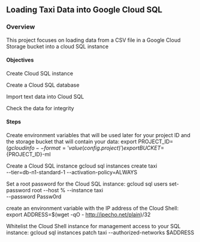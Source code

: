 ## Loading Taxi Data into Google Cloud SQL

### Overview

This project focuses on loading data from a CSV file in a Google Cloud Storage bucket into a cloud SQL instance

#### Objectives

Create Cloud SQL instance

Create a Cloud SQL database

Import text data into Cloud SQL

Check the data for integrity


#### Steps
Create environment variables that will be used later for your project ID and the storage bucket that will contain your data:
    export PROJECT_ID=$(gcloud info --format='value(config.project)')
    export BUCKET=${PROJECT_ID}-ml

Create a Cloud SQL instance
    gcloud sql instances create taxi \
        --tier=db-n1-standard-1 --activation-policy=ALWAYS

Set a root password for the Cloud SQL instance:
    gcloud sql users set-password root --host % --instance taxi \
    --password Passw0rd

create an environment variable with the IP address of the Cloud Shell:
    export ADDRESS=$(wget -qO - http://ipecho.net/plain)/32

Whitelist the Cloud Shell instance for management access to your SQL instance:
    gcloud sql instances patch taxi --authorized-networks $ADDRESS



